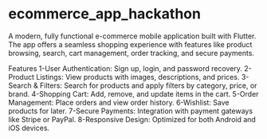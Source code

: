 # ecommerce_app_hackathon

A modern, fully functional e-commerce mobile application built with Flutter. The app offers a seamless shopping experience with features like product browsing, search, cart management, order tracking, and secure payments.

Features
1-User Authentication: Sign up, login, and password recovery.
2-Product Listings: View products with images, descriptions, and prices.
3-Search & Filters: Search for products and apply filters by category, price, or brand.
4-Shopping Cart: Add, remove, and update items in the cart.
5-Order Management: Place orders and view order history.
6-Wishlist: Save products for later.
7-Secure Payments: Integration with payment gateways like Stripe or PayPal.
8-Responsive Design: Optimized for both Android and iOS devices.
